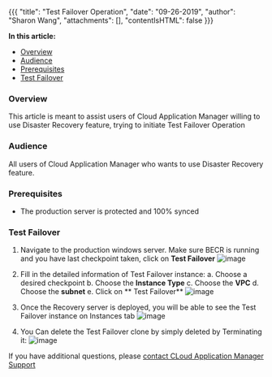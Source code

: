 {{{
  "title": "Test Failover Operation",
  "date": "09-26-2019",
  "author": "Sharon Wang",
  "attachments": [],
  "contentIsHTML": false
}}}

**In this article:**

* [Overview](#overview)
* [Audience](#audience)
* [Prerequisites](#prerequisites)
* [Test Failover](#Test-Failover)

### Overview 

This article is meant to assist users of Cloud Application Manager willing to use Disaster Recovery feature, trying to initiate Test Failover Operation

### Audience 

All users of Cloud Application Manager who wants to use Disaster Recovery feature.

### Prerequisites 

* The production server is protected and 100% synced

### Test Failover 
1. Navigate to the production windows server. Make sure BECR is running and you have last checkpoint taken, click on **Test Failover**
![image](https://user-images.githubusercontent.com/20582531/65725336-9ce8b980-e06f-11e9-9018-d9edaec3d888.png)

3. Fill in the detailed information of Test Failover instance:
 a. Choose a desired checkpoint
 b. Choose the **Instance Type**
 c. Choose the **VPC**
 d. Choose the **subnet**
 e. Click on ** Test Failover**
![image](https://user-images.githubusercontent.com/20582531/65725465-ee914400-e06f-11e9-882d-dd2952494c21.png)
4. Once the Recovery server is deployed, you will be able to see the Test Failover instance on Instances tab
![image](https://user-images.githubusercontent.com/20582531/65725483-02d54100-e070-11e9-9261-186b0187ea4a.png)
5. You Can delete the Test Failover clone by simply deleted by Terminating it:
![image](https://user-images.githubusercontent.com/20582531/65725517-197b9800-e070-11e9-93c8-40738fc04c1a.png)

If you have additional questions, please [contact CLoud Application Manager Support](mailto:incident@CenturyLink.com)
